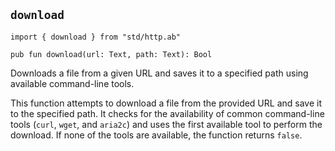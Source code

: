 ## `download`

```ab
import { download } from "std/http.ab"
```

```ab
pub fun download(url: Text, path: Text): Bool 
```

Downloads a file from a given URL and saves it to a specified path using available command-line tools.

This function attempts to download a file from the provided URL and save it to the specified path.
It checks for the availability of common command-line tools (`curl`, `wget`, and `aria2c`) and uses the first available tool to perform the download.
If none of the tools are available, the function returns `false`.


